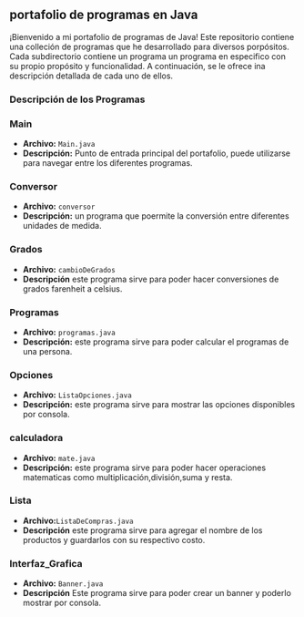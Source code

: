 ## portafolio de programas en Java

¡Bienvenido a mi portafolio de programas de Java! Este repositorio contiene una colleción de programas que he desarrollado para diversos porpósitos. Cada subdirectorio contiene un programa un programa en especifico con su propio propósito y funcionalidad. A continuación, se le ofrece ina descripción detallada de cada uno de ellos.

### Descripción de los Programas 


### Main
- **Archivo:** `Main.java`
- **Descripción:** Punto de entrada principal del portafolio, puede utilizarse para navegar entre los diferentes programas.

### Conversor 
- **Archivo:** `conversor`
- **Descripción:** un programa que poermite la conversión entre diferentes unidades de medida.

### Grados
- **Archivo:** `cambioDeGrados`
- **Descripción** este programa sirve para poder hacer conversiones de grados farenheit a celsius.

### Programas
- **Archivo:** `programas.java`
- **Descripción:** este programa sirve para poder calcular el programas de una persona.

### Opciones 
- **Archivo:**  `ListaOpciones.java`
- **Descripción:** este programa sirve para mostrar las opciones disponibles por consola.

### calculadora
- **Archivo:** `mate.java`
- **Descripción:** este programa sirve para poder hacer operaciones matematicas como multiplicación,división,suma y resta.

### Lista
- **Archivo:**`ListaDeCompras.java`
- **Descripción** este programa sirve para agregar el nombre de los productos y guardarlos con su respectivo costo.

### Interfaz_Grafica
- **Archivo:** `Banner.java`
- **Descripción** Este programa sirve para poder crear un banner y poderlo mostrar por consola.